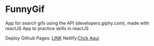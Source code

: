 # FunnyGif
App for search gifs using the API (developers.giphy.com), made with reactJS
App to practice skills in reactJS

Deploy
Github Pages: [LINK](https://stevencalderon.github.io/FunnyGif/) 
Netlify:[Click Aqui](https://stupendous-puppy-5ea38e.netlify.app/)
